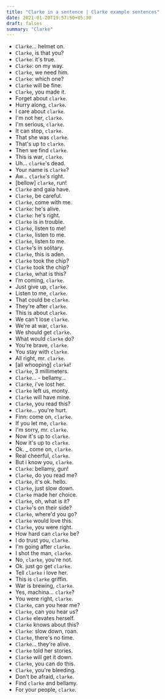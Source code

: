 ```yaml
---
title: "Clarke in a sentence | Clarke example sentences"
date: 2021-01-20T19:57:50+05:30
draft: falses
summary: "Clarke"
---
```

- `Clarke`... helmet on.
- `Clarke`, is that you?
- `Clarke`: it's true.
- `Clarke`: on my way.
- `Clarke`, we need him.
- `Clarke`: which one?
- `Clarke` will be fine.
- `Clarke`, you made it.
- Forget about `clarke`.
- Hurry along, `clarke`.
- I care about `clarke`.
- I'm not her, `clarke`.
- I'm serious, `clarke`.
- It can stop, `clarke`.
- That she was `clarke`.
- That's up to `clarke`.
- Then we find `clarke`.
- This is war, `clarke`.
- Uh... `clarke`'s dead.
- Your name is `clarke`?
- Aw... `clarke`'s right.
- [bellow] `clarke`, run!
- `Clarke` and gaia have.
- `Clarke`, be careful.
- `Clarke`, come with me.
- `Clarke`: he's alive.
- `Clarke`: he's right.
- `Clarke` is in trouble.
- `Clarke`, listen to me!
- `Clarke`, listen to me.
- `Clarke`, listen to me.
- `Clarke`'s in solitary.
- `Clarke`, this is aden.
- `Clarke` took the chip?
- `Clarke` took the chip?
- `Clarke`, what is this?
- I’m coming, `clarke`.
- Just give up, `clarke`.
- Listen to me, `clarke`.
- That could be `clarke`.
- They're after `clarke`.
- This is about `clarke`.
- We can't lose `clarke`.
- We're at war, `clarke`.
- We should get `clarke`.
- What would `clarke` do?
- You're brave, `clarke`.
- You stay with `clarke`.
- All right, mr. `clarke`.
- [all whooping] `clarke`!
- `Clarke`, 3 millimeters.
- `Clarke`... - bellamy...
- `Clarke`, i've lost her.
- `Clarke` left us, monty.
- `Clarke` will have mine.
- `Clarke`, you read this?
- `Clarke`... you're hurt.
- Finn: come on, `clarke`.
- If you let me, `clarke`.
- I'm sorry, mr. `clarke`.
- Now it's up to `clarke`.
- Now it's up to `clarke`.
- Ok. _ come on, `clarke`.
- Real cheerful, `clarke`.
- But i know you, `clarke`.
- `Clarke`: bellamy, gun!
- `Clarke`, do you read me?
- `Clarke`, it's ok. hello.
- `Clarke`, just slow down.
- `Clarke` made her choice.
- `Clarke`, oh, what is it?
- `Clarke`'s on their side?
- `Clarke`, where'd you go?
- `Clarke` would love this.
- `Clarke`, you were right.
- How hard can `clarke` be?
- I do trust you, `clarke`.
- I'm going after `clarke`.
- I shot the man, `clarke`.
- No, `clarke`, you're not.
- Ok. just go get `clarke`.
- Tell `clarke` i love her.
- This is `clarke` griffin.
- War is brewing, `clarke`.
- Yes, machina... `clarke`?
- You were right, `clarke`.
- `Clarke`, can you hear me?
- `Clarke`, can you hear us?
- `Clarke` elevates herself.
- `Clarke` knows about this?
- `Clarke`: slow down, roan.
- `Clarke`, there's no time.
- `Clarke`... they're alive.
- `Clarke` told her stories.
- `Clarke` will get it down.
- `Clarke`, you can do this.
- `Clarke`, you're bleeding.
- Don't be afraid, `clarke`.
- Find `clarke` and bellamy.
- For your people, `clarke`.
                 
